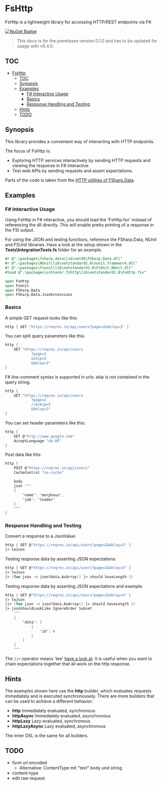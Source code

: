 # FsHttp

FsHttp is a lightweight library for accessing HTTP/REST endpoints via F#.

[![NuGet Badge](http://img.shields.io/nuget/v/SchlenkR.FsHttp.svg?style=flat)](https://www.nuget.org/packages/SchlenkR.FsHttp)

> This docu is for the prerelease version 0.1.0 and has to be updated for usage with v0.4.0.

## TOC

- [FsHttp](#fshttp)
    - [TOC](#toc)
    - [Synopsis](#synopsis)
    - [Examples](#examples)
        - [F# Interactive Usage](#f-interactive-usage)
        - [Basics](#basics)
        - [Response Handling and Testing](#response-handling-and-testing)
    - [Hints](#hints)
    - [TODO](#todo)

## Synopsis

This library provides a convenient way of interacting with HTTP endpoints.

The focus of FsHttp is:

- Exploring HTTP services interactively by sending HTTP requests and viewing the response in F# interactive.
- Test web APIs by sending requests and assert expectations.

Parts of the code is taken from the [HTTP utilities of FSharp.Data](http://fsharp.github.io/FSharp.Data/library/Http.html).

## Examples

### F# Interactive Usage

Using FsHttp in F# interactive, you should load the 'FsHttp.fsx' instead of referencing the dll directly. This will enable pretty printing of a response in the FSI output.

For using the JSON and testing functions, reference the FSharp.Data, NUnit and FSUnit libraries. Have a look at the setup shown in the **Tests\IntegrationTests.fs** folder for an example.

```fsharp
#r @".\packages\fsharp.data\lib\net45\FSharp.Data.dll"
#r @".\packages\NUnit\lib\netstandard2.0\nunit.framework.dll"
#r @".\packages\fsunit\lib\netstandard2.0\FsUnit.NUnit.dll"
#load @".\packages\schlenkr.fshttp\lib\netstandard2.0\FsHttp.fsx"

open FsHttp
open FsUnit
open FSharp.Data
open FSharp.Data.JsonExtensions
```

### Basics

A simple GET request looks like this:

```fsharp
http { GET "https://reqres.in/api/users?page=2&delay=3" }
```

You can split query parameters like this:

```fsharp
http {
    GET "https://reqres.in/api/users
            ?page=2
            &skip=5
            &delay=3"
}
```

F# line-comment syntax is supported in urls: skip is not contained in the query string.

```fsharp
http {
    GET "https://reqres.in/api/users
            ?page=2
            //&skip=5
            &delay=3"
}
```

You can set header parameters like this:

```fsharp
http {
    GET @"http://www.google.com"
    AcceptLanguage "de-DE"
}
```

Post data like this:

```fsharp
http { 
    POST @"https://reqres.in/api/users"
    CacheControl "no-cache"

    body
    json """
    {
        "name": "morpheus",
        "job": "leader"
    }
    """
}
```

### Response Handling and Testing

Convert a response to a JsonValue:

```fsharp
http { GET @"https://reqres.in/api/users?page=2&delay=3" }
|> toJson
```

Testing response data by asserting JSON expectations:

```fsharp
http { GET @"https://reqres.in/api/users?page=2&delay=3" }
|> toJson
|> (fun json -> json?data.AsArray() |> should haveLength 3)
```

Testing response data by asserting JSON expectations and example:

```fsharp
http { GET @"https://reqres.in/api/users?page=2&delay=3" }
|> toJson
||> (fun json -> json?data.AsArray() |> should haveLength 3)
|> jsonShouldLookLike IgnoreOrder Subset
    """
    {
        "data": [
            {
                "id": 4
            }
        ]
    }
    """
```

The `||>` operator means 'tee' [have a look at](https://fsharpforfunandprofit.com/rop/): It is useful when you want to chain expectations together that all work on the http response.

## Hints

The examples shown here use the **http** builder, which evaluates requests immediately and is executed synchronousely. There are more builders that can be used to achieve a different behavior:

- **http** Immediately evaluated, synchronous
- **httpAsync** Immediately evaluated, asynchronous
- **httpLazy** Lazy evaluated, synchronous
- **httpLazyAsync** Lazy evaluated, asynchronous

The inner DSL is the same for all builders.

## TODO

* form url encoded
  * Alternative: ContentType mit "text" body und string
* content-type
* edit raw request